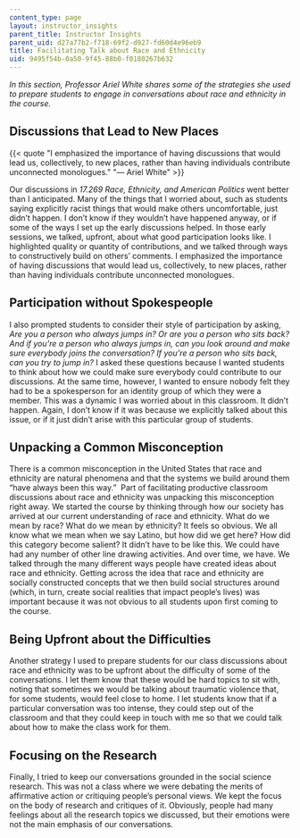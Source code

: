 ```yaml
---
content_type: page
layout: instructor_insights
parent_title: Instructor Insights
parent_uid: d27a77b2-f718-69f2-d927-fd60d4e96eb9
title: Facilitating Talk about Race and Ethnicity
uid: 9495f54b-0a50-9f45-88b0-f0180267b632
---
```


_In this section, Professor Ariel White_ _shares some of the strategies she used to prepare students to engage in conversations about race and ethnicity in the course._

Discussions that Lead to New Places
-----------------------------------

{{< quote "I emphasized the importance of having discussions that would lead us, collectively, to new places, rather than having individuals contribute unconnected monologues." "— Ariel White" >}}

Our discussions in _17.269 Race, Ethnicity, and American Politics_ went better than I anticipated. Many of the things that I worried about, such as students saying explicitly racist things that would make others uncomfortable, just didn’t happen. I don’t know if they wouldn’t have happened anyway, or if some of the ways I set up the early discussions helped. In those early sessions, we talked, upfront, about what good participation looks like. I highlighted quality or quantity of contributions, and we talked through ways to constructively build on others’ comments. I emphasized the importance of having discussions that would lead us, collectively, to new places, rather than having individuals contribute unconnected monologues.

Participation without Spokespeople
----------------------------------

I also prompted students to consider their style of participation by asking, _Are you a person who always jumps in? Or are you a person who sits back? And if you’re a person who always jumps in, can you look around and make sure everybody joins the conversation? If you’re a person who sits back, can you try to jump in?_ I asked these questions because I wanted students to think about how we could make sure everybody could contribute to our discussions. At the same time, however, I wanted to ensure nobody felt they had to be a spokesperson for an identity group of which they were a member. This was a dynamic I was worried about in this classroom. It didn’t happen. Again, I don’t know if it was because we explicitly talked about this issue, or if it just didn’t arise with this particular group of students.

Unpacking a Common Misconception
--------------------------------

There is a common misconception in the United States that race and ethnicity are natural phenomena and that the systems we build around them “have always been this way.”  Part of facilitating productive classroom discussions about race and ethnicity was unpacking this misconception right away. We started the course by thinking through how our society has arrived at our current understanding of race and ethnicity. What do we mean by race? What do we mean by ethnicity? It feels so obvious. We all know what we mean when we say Latino, but how did we get here? How did this category become salient? It didn’t have to be like this. We could have had any number of other line drawing activities. And over time, we have. We talked through the many different ways people have created ideas about race and ethnicity. Getting across the idea that race and ethnicity are socially constructed concepts that we then build social structures around (which, in turn, create social realities that impact people’s lives) was important because it was not obvious to all students upon first coming to the course.

Being Upfront about the Difficulties
------------------------------------

Another strategy I used to prepare students for our class discussions about race and ethnicity was to be upfront about the difficulty of some of the conversations. I let them know that these would be hard topics to sit with, noting that sometimes we would be talking about traumatic violence that, for some students, would feel close to home. I let students know that if a particular conversation was too intense, they could step out of the classroom and that they could keep in touch with me so that we could talk about how to make the class work for them.

Focusing on the Research
------------------------

Finally, I tried to keep our conversations grounded in the social science research. This was not a class where we were debating the merits of affirmative action or critiquing people’s personal views. We kept the focus on the body of research and critiques of it. Obviously, people had many feelings about all the research topics we discussed, but their emotions were not the main emphasis of our conversations.